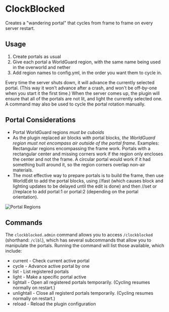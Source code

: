 # ClockBlocked

Creates a "wandering portal" that cycles from frame to frame on every server restart.

## Usage

1. Create portals as usual
2. Give each portal a WorldGuard region, with the same name being used in the overworld and nether
3. Add region names to config.yml, in the order you want them to cycle in.

Every time the server shuts down, it will advance the currently selected portal. (This way it won't advance after a crash, and won't be off-by-one when you start it the first time.) When the server comes up, the plugin will ensure that all of the portals are not lit, and light the currently selected one. A command may also be used to cycle the portal rotation manually.


## Portal Considerations

* Portal WorldGuard regions *must be cuboids*
* As the plugin replaced air blocks with portal blocks, *the WorldGuard region must not encompass air outside of the portal frame.* Examples: Rectangular regions encompassing the frame work. Portals with a rectangular center and missing corners work if the region only encloses the center and not the frame. A circular portal would work if it had something built around it, so the region corners overlap non-air materials.
* The most effective way to prepare portals is to build the frame, then use WorldEdit to add the portal blocks, using //fast (which causes block and lighting updates to be delayed until the edit is done) and then //set or //replace to add portal:1 or portal:2 (depending on the portal orientation).

![Portal Regions](http://i.imgur.com/pC0mf0z.png)


## Commands

The `clockblocked.admin` command allows you to access `/clockblocked` (shorthand: `/clbl`), which has several subcommands that allow you to manipulate the portals. Running the command will list those available, which include:

* current - Check current active portal
* cycle - Advance active portal by one
* list - List registered portals
* light <portal> - Make a specific portal active
* lightall - Open all registered portals temporarily. (Cycling resumes normally on restart.)
* unlightall - Close all registerd portals temporarily. (Cycling resumes normally on restart.)
* reload - Reload the plugin configuration